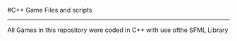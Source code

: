 #C++ Game Files and scripts

---------

All Games in this repository were coded in C++ with use ofthe SFML Library
